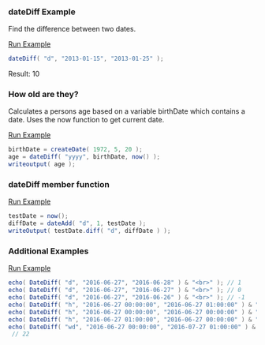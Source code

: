 ### dateDiff Example

Find the difference between two dates.

<a href="https://try.boxlang.io/?code=eJxLSSxJdclMS9NQUEpR0lFQMjIwNNY1MNQ1NEXmGZkqKWhacwEA%2FP0JhQ%3D%3D" target="_blank">Run Example</a>

```java
dateDiff( "d", "2013-01-15", "2013-01-25" );

```

Result: 10

### How old are they?

Calculates a persons age based on a variable birthDate which contains a date. Uses the now function to get current date.

<a href="https://try.boxlang.io/?code=eJxLyiwqyXBJLElVsFVILkoFMkAcDQVDS3MjHQVTHQUjAwVNa67EdJCCFJB0ZlqahoJSJRAo6SgkwbTrKOTll2togtSWF2WWpOaXlhSUlmgogDQCxQBb5x9R" target="_blank">Run Example</a>

```java
birthDate = createDate( 1972, 5, 20 );
age = dateDiff( "yyyy", birthDate, now() );
writeoutput( age );

```


### dateDiff member function


<a href="https://try.boxlang.io/?code=eJw9jEsKg0AQRPeeonA1wiTiOrgICa6EnEHSLQ6EnjDTjdf3g7oqePWqlLO%2BB2W0kDi76lFQGMeD0BpPIoeSSo%2FGQ0979eYUlD%2Bmf1N3FfdtffjXUbXpqGvoFDISqyXJaBAFvX2ZPQYh3Hbwij%2FqLIcoxQLZ7DCY" target="_blank">Run Example</a>

```java
testDate = now();
diffDate = dateAdd( "d", 1, testDate );
writeOutput( testDate.diff( "d", diffDate ) );
```


### Additional Examples

<a href="https://try.boxlang.io/?code=eJxLTc7I11BwSSxJdclMS9NQUEpR0lFQMjIwNNM1MNM1MkfhWSgpaCqoKSjZJBXZAZnWCvr6CoZcqaQYYY7FCAPSjDDDYoQuFmdkoJqhYGBgBUbowoZQYaL8RqyhBjgNxeJbDEMNSTUUm%2F%2FLUwi61RxPAHCBzDUy4gIAgmpzzQ%3D%3D" target="_blank">Run Example</a>

```java
echo( DateDiff( "d", "2016-06-27", "2016-06-28" ) & "<br>" ); // 1
echo( DateDiff( "d", "2016-06-27", "2016-06-27" ) & "<br>" ); // 0
echo( DateDiff( "d", "2016-06-27", "2016-06-26" ) & "<br>" ); // -1
echo( DateDiff( "h", "2016-06-27 00:00:00", "2016-06-27 01:00:00" ) & "<br>" ); // 1
echo( DateDiff( "h", "2016-06-27 00:00:00", "2016-06-27 00:00:00" ) & "<br>" ); // 0
echo( DateDiff( "h", "2016-06-27 01:00:00", "2016-06-27 00:00:00" ) & "<br>" ); // -1
echo( DateDiff( "wd", "2016-06-27 00:00:00", "2016-07-27 01:00:00" ) & "<br>" );
 // 22

```


